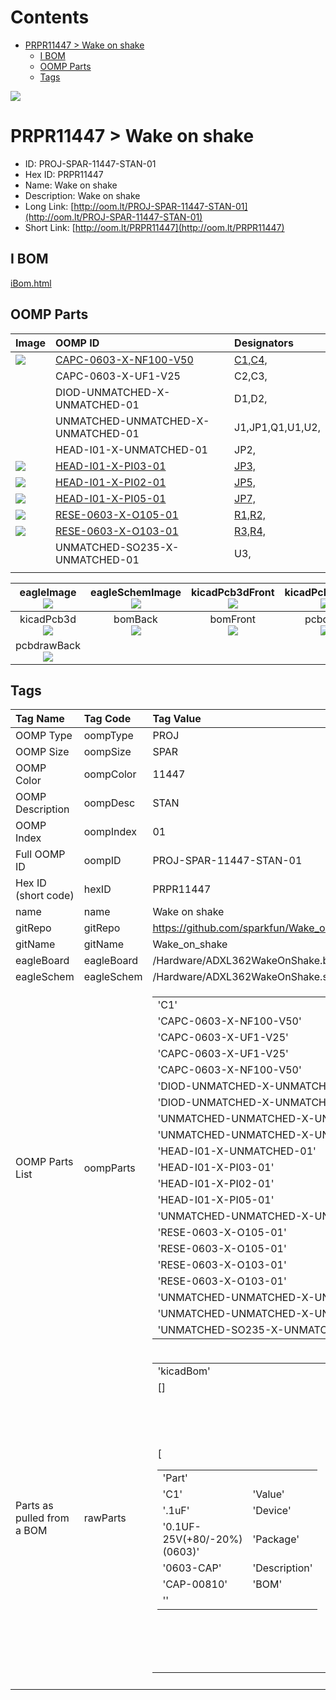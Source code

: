 



Contents
========

* [PRPR11447 > Wake on shake](#prpr11447--wake-on-shake)
	* [I BOM](#i-bom)
	* [OOMP Parts](#oomp-parts)
	* [Tags](#tags)
  
![][im]
# PRPR11447 > Wake on shake

- ID: PROJ-SPAR-11447-STAN-01
- Hex ID: PRPR11447
- Name: Wake on shake
- Description: Wake on shake
- Long Link: [http://oom.lt/PROJ-SPAR-11447-STAN-01](http://oom.lt/PROJ-SPAR-11447-STAN-01)
- Short Link: [http://oom.lt/PRPR11447](http://oom.lt/PRPR11447)

## I BOM
  
[iBom.html](https://htmlpreview.github.io/?https://github.com/oomlout/oomlout_OOMP_projects/blob/main/PROJ/SPAR/11447/STAN/01ibom.html)
## OOMP Parts
  

|Image|OOMP ID|Designators|
| :--- | :--- | :--- |
|[![](https://raw.githubusercontent.com/oomlout/oomlout_OOMP_parts_V2/CAPC/0603/X/NF100/V50/main/image_140.jpg)](https://github.com/oomlout/oomlout_OOMP_parts_V2/CAPC/0603/X/NF100/V50/tree/main/)|[CAPC-0603-X-NF100-V50](https://github.com/oomlout/oomlout_OOMP_parts_V2/CAPC/0603/X/NF100/V50/tree/main/)|[C1,C4,](https://github.com/oomlout/oomlout_OOMP_parts_V2/CAPC/0603/X/NF100/V50/tree/main/)|
|![]()|CAPC-0603-X-UF1-V25|C2,C3,|
|![]()|DIOD-UNMATCHED-X-UNMATCHED-01|D1,D2,|
|![]()|UNMATCHED-UNMATCHED-X-UNMATCHED-01|J1,JP1,Q1,U1,U2,|
|![]()|HEAD-I01-X-UNMATCHED-01|JP2,|
|[![](https://raw.githubusercontent.com/oomlout/oomlout_OOMP_parts_V2/HEAD/I01/X/PI03/01/main/image_140.jpg)](https://github.com/oomlout/oomlout_OOMP_parts_V2/HEAD/I01/X/PI03/01/tree/main/)|[HEAD-I01-X-PI03-01](https://github.com/oomlout/oomlout_OOMP_parts_V2/HEAD/I01/X/PI03/01/tree/main/)|[JP3,](https://github.com/oomlout/oomlout_OOMP_parts_V2/HEAD/I01/X/PI03/01/tree/main/)|
|[![](https://raw.githubusercontent.com/oomlout/oomlout_OOMP_parts_V2/HEAD/I01/X/PI02/01/main/image_140.jpg)](https://github.com/oomlout/oomlout_OOMP_parts_V2/HEAD/I01/X/PI02/01/tree/main/)|[HEAD-I01-X-PI02-01](https://github.com/oomlout/oomlout_OOMP_parts_V2/HEAD/I01/X/PI02/01/tree/main/)|[JP5,](https://github.com/oomlout/oomlout_OOMP_parts_V2/HEAD/I01/X/PI02/01/tree/main/)|
|[![](https://raw.githubusercontent.com/oomlout/oomlout_OOMP_parts_V2/HEAD/I01/X/PI05/01/main/image_140.jpg)](https://github.com/oomlout/oomlout_OOMP_parts_V2/HEAD/I01/X/PI05/01/tree/main/)|[HEAD-I01-X-PI05-01](https://github.com/oomlout/oomlout_OOMP_parts_V2/HEAD/I01/X/PI05/01/tree/main/)|[JP7,](https://github.com/oomlout/oomlout_OOMP_parts_V2/HEAD/I01/X/PI05/01/tree/main/)|
|[![](https://raw.githubusercontent.com/oomlout/oomlout_OOMP_parts_V2/RESE/0603/X/O105/01/main/image_140.jpg)](https://github.com/oomlout/oomlout_OOMP_parts_V2/RESE/0603/X/O105/01/tree/main/)|[RESE-0603-X-O105-01](https://github.com/oomlout/oomlout_OOMP_parts_V2/RESE/0603/X/O105/01/tree/main/)|[R1,R2,](https://github.com/oomlout/oomlout_OOMP_parts_V2/RESE/0603/X/O105/01/tree/main/)|
|[![](https://raw.githubusercontent.com/oomlout/oomlout_OOMP_parts_V2/RESE/0603/X/O103/01/main/image_140.jpg)](https://github.com/oomlout/oomlout_OOMP_parts_V2/RESE/0603/X/O103/01/tree/main/)|[RESE-0603-X-O103-01](https://github.com/oomlout/oomlout_OOMP_parts_V2/RESE/0603/X/O103/01/tree/main/)|[R3,R4,](https://github.com/oomlout/oomlout_OOMP_parts_V2/RESE/0603/X/O103/01/tree/main/)|
|![]()|UNMATCHED-SO235-X-UNMATCHED-01|U3,|
||||
  

|eagleImage<br>[![](https://raw.githubusercontent.com/oomlout/oomlout_OOMP_projects_V2/PROJ/SPAR/11447/STAN/01/main/eagleImage_140.png)](https://github.com/oomlout/oomlout_OOMP_projects_V2/PROJ/SPAR/11447/STAN/01/tree/main/eagleImage.png)|eagleSchemImage<br>[![](https://raw.githubusercontent.com/oomlout/oomlout_OOMP_projects_V2/PROJ/SPAR/11447/STAN/01/main/eagleSchemImage_140.png)](https://github.com/oomlout/oomlout_OOMP_projects_V2/PROJ/SPAR/11447/STAN/01/tree/main/eagleSchemImage.png)|kicadPcb3dFront<br>[![](https://raw.githubusercontent.com/oomlout/oomlout_OOMP_projects_V2/PROJ/SPAR/11447/STAN/01/main/kicadPcb3dFront_140.png)](https://github.com/oomlout/oomlout_OOMP_projects_V2/PROJ/SPAR/11447/STAN/01/tree/main/kicadPcb3dFront.png)|kicadPcb3dBack<br>[![](https://raw.githubusercontent.com/oomlout/oomlout_OOMP_projects_V2/PROJ/SPAR/11447/STAN/01/main/kicadPcb3dBack_140.png)](https://github.com/oomlout/oomlout_OOMP_projects_V2/PROJ/SPAR/11447/STAN/01/tree/main/kicadPcb3dBack.png)|
| :---: | :---: | :---: | :---: |
|kicadPcb3d<br>[![](https://raw.githubusercontent.com/oomlout/oomlout_OOMP_projects_V2/PROJ/SPAR/11447/STAN/01/main/kicadPcb3d_140.png)](https://github.com/oomlout/oomlout_OOMP_projects_V2/PROJ/SPAR/11447/STAN/01/tree/main/kicadPcb3d.png)|bomBack<br>[![](https://raw.githubusercontent.com/oomlout/oomlout_OOMP_projects_V2/PROJ/SPAR/11447/STAN/01/main/bomBack_140.png)](https://github.com/oomlout/oomlout_OOMP_projects_V2/PROJ/SPAR/11447/STAN/01/tree/main/bomBack.png)|bomFront<br>[![](https://raw.githubusercontent.com/oomlout/oomlout_OOMP_projects_V2/PROJ/SPAR/11447/STAN/01/main/bomFront_140.png)](https://github.com/oomlout/oomlout_OOMP_projects_V2/PROJ/SPAR/11447/STAN/01/tree/main/bomFront.png)|pcbdraw<br>[![](https://raw.githubusercontent.com/oomlout/oomlout_OOMP_projects_V2/PROJ/SPAR/11447/STAN/01/main/pcbdraw_140.png)](https://github.com/oomlout/oomlout_OOMP_projects_V2/PROJ/SPAR/11447/STAN/01/tree/main/pcbdraw.svg)|
|pcbdrawBack<br>[![](https://raw.githubusercontent.com/oomlout/oomlout_OOMP_projects_V2/PROJ/SPAR/11447/STAN/01/main/pcbdrawBack_140.png)](https://github.com/oomlout/oomlout_OOMP_projects_V2/PROJ/SPAR/11447/STAN/01/tree/main/pcbdrawBack.svg)||||

## Tags
  

|Tag Name|Tag Code|Tag Value|
| :--- | :--- | :--- |
|OOMP Type|oompType|PROJ|
|OOMP Size|oompSize|SPAR|
|OOMP Color|oompColor|11447|
|OOMP Description|oompDesc|STAN|
|OOMP Index|oompIndex|01|
|Full OOMP ID|oompID|PROJ-SPAR-11447-STAN-01|
|Hex ID (short code)|hexID|PRPR11447|
|name|name|Wake on shake|
|gitRepo|gitRepo|https://github.com/sparkfun/Wake_on_shake|
|gitName|gitName|Wake_on_shake|
|eagleBoard|eagleBoard|/Hardware/ADXL362WakeOnShake.brd|
|eagleSchem|eagleSchem|/Hardware/ADXL362WakeOnShake.sch|
|OOMP Parts List|oompParts|<table><tr><td>'C1'</td></tr><tr><td> 'CAPC-0603-X-NF100-V50'</td><td> 'C2'</td></tr><tr><td> 'CAPC-0603-X-UF1-V25'</td><td> 'C3'</td></tr><tr><td> 'CAPC-0603-X-UF1-V25'</td><td> 'C4'</td></tr><tr><td> 'CAPC-0603-X-NF100-V50'</td><td> 'D1'</td></tr><tr><td> 'DIOD-UNMATCHED-X-UNMATCHED-01'</td><td> 'D2'</td></tr><tr><td> 'DIOD-UNMATCHED-X-UNMATCHED-01'</td><td> 'J1'</td></tr><tr><td> 'UNMATCHED-UNMATCHED-X-UNMATCHED-01'</td><td> 'JP1'</td></tr><tr><td> 'UNMATCHED-UNMATCHED-X-UNMATCHED-01'</td><td> 'JP2'</td></tr><tr><td> 'HEAD-I01-X-UNMATCHED-01'</td><td> 'JP3'</td></tr><tr><td> 'HEAD-I01-X-PI03-01'</td><td> 'JP5'</td></tr><tr><td> 'HEAD-I01-X-PI02-01'</td><td> 'JP7'</td></tr><tr><td> 'HEAD-I01-X-PI05-01'</td><td> 'Q1'</td></tr><tr><td> 'UNMATCHED-UNMATCHED-X-UNMATCHED-01'</td><td> 'R1'</td></tr><tr><td> 'RESE-0603-X-O105-01'</td><td> 'R2'</td></tr><tr><td> 'RESE-0603-X-O105-01'</td><td> 'R3'</td></tr><tr><td> 'RESE-0603-X-O103-01'</td><td> 'R4'</td></tr><tr><td> 'RESE-0603-X-O103-01'</td><td> 'U1'</td></tr><tr><td> 'UNMATCHED-UNMATCHED-X-UNMATCHED-01'</td><td> 'U2'</td></tr><tr><td> 'UNMATCHED-UNMATCHED-X-UNMATCHED-01'</td><td> 'U3'</td></tr><tr><td> 'UNMATCHED-SO235-X-UNMATCHED-01'</td></tr></table>|
|Parts as pulled from a BOM|rawParts|<table><tr><td>'kicadBom'</td></tr><tr><td> []</td><td> 'eagleBom'</td></tr><tr><td> [<table><tr><td>'Part'</td></tr><tr><td> 'C1'</td><td> 'Value'</td></tr><tr><td> '.1uF'</td><td> 'Device'</td></tr><tr><td> '0.1UF-25V(+80/-20%)(0603)'</td><td> 'Package'</td></tr><tr><td> '0603-CAP'</td><td> 'Description'</td></tr><tr><td> 'CAP-00810'</td><td> 'BOM'</td></tr><tr><td> ''</td></tr></table></td><td> <table><tr><td>'Part'</td></tr><tr><td> 'C2'</td><td> 'Value'</td></tr><tr><td> '1uF'</td><td> 'Device'</td></tr><tr><td> '1.0UF-16V-10%(0603)'</td><td> 'Package'</td></tr><tr><td> '0603-CAP'</td><td> 'Description'</td></tr><tr><td> 'CAP-00868'</td><td> 'BOM'</td></tr><tr><td> ''</td></tr></table></td><td> <table><tr><td>'Part'</td></tr><tr><td> 'C3'</td><td> 'Value'</td></tr><tr><td> '1uF'</td><td> 'Device'</td></tr><tr><td> '1.0UF-16V-10%(0603)'</td><td> 'Package'</td></tr><tr><td> '0603-CAP'</td><td> 'Description'</td></tr><tr><td> 'CAP-00868'</td><td> 'BOM'</td></tr><tr><td> ''</td></tr></table></td><td> <table><tr><td>'Part'</td></tr><tr><td> 'C4'</td><td> 'Value'</td></tr><tr><td> '.1uF'</td><td> 'Device'</td></tr><tr><td> '0.1UF-25V(+80/-20%)(0603)'</td><td> 'Package'</td></tr><tr><td> '0603-CAP'</td><td> 'Description'</td></tr><tr><td> 'CAP-00810'</td><td> 'BOM'</td></tr><tr><td> ''</td></tr></table></td><td> <table><tr><td>'Part'</td></tr><tr><td> 'D1'</td><td> 'Value'</td></tr><tr><td> 'RB751'</td><td> 'Device'</td></tr><tr><td> 'RB751'</td><td> 'Package'</td></tr><tr><td> 'SOD-523'</td><td> 'Description'</td></tr><tr><td> '40V 120mA SOD-523 Schottky'</td><td> 'BOM'</td></tr><tr><td> ''</td></tr></table></td><td> <table><tr><td>'Part'</td></tr><tr><td> 'D2'</td><td> 'Value'</td></tr><tr><td> 'RB751'</td><td> 'Device'</td></tr><tr><td> 'DIODE-SCHOTTKY'</td><td> 'Package'</td></tr><tr><td> 'SOD-523'</td><td> 'Description'</td></tr><tr><td> 'Commonly MBRA140.'</td><td> 'BOM'</td></tr><tr><td> ''</td></tr></table></td><td> <table><tr><td>'Part'</td></tr><tr><td> 'FID1'</td><td> 'Value'</td></tr><tr><td> 'FIDUCIAL1X2'</td><td> 'Device'</td></tr><tr><td> 'FIDUCIAL1X2'</td><td> 'Package'</td></tr><tr><td> 'FIDUCIAL-1X2'</td><td> 'Description'</td></tr><tr><td> 'Fiducial Alignment Points'</td><td> 'BOM'</td></tr><tr><td> ''</td></tr></table></td><td> <table><tr><td>'Part'</td></tr><tr><td> 'FID2'</td><td> 'Value'</td></tr><tr><td> 'FIDUCIAL1X2'</td><td> 'Device'</td></tr><tr><td> 'FIDUCIAL1X2'</td><td> 'Package'</td></tr><tr><td> 'FIDUCIAL-1X2'</td><td> 'Description'</td></tr><tr><td> 'Fiducial Alignment Points'</td><td> 'BOM'</td></tr><tr><td> ''</td></tr></table></td><td> <table><tr><td>'Part'</td></tr><tr><td> 'FRAME1'</td><td> 'Value'</td></tr><tr><td> 'FRAME-LETTER'</td><td> 'Device'</td></tr><tr><td> 'FRAME-LETTER'</td><td> 'Package'</td></tr><tr><td> 'CREATIVE_COMMONS'</td><td> 'Description'</td></tr><tr><td> 'Schematic Frame'</td><td> 'BOM'</td></tr><tr><td> ''</td></tr></table></td><td> <table><tr><td>'Part'</td></tr><tr><td> 'J1'</td><td> 'Value'</td></tr><tr><td> 'PROG_HDR'</td><td> 'Device'</td></tr><tr><td> 'AVR_SPI_PRG_6PTH'</td><td> 'Package'</td></tr><tr><td> '2X3'</td><td> 'Description'</td></tr><tr><td> 'AVR ISP 6 Pin'</td><td> 'BOM'</td></tr><tr><td> ''</td></tr></table></td><td> <table><tr><td>'Part'</td></tr><tr><td> 'JP1'</td><td> 'Value'</td></tr><tr><td> 'FTDI_DEVICE'</td><td> 'Device'</td></tr><tr><td> 'FTDI_DEVICE'</td><td> 'Package'</td></tr><tr><td> 'FTDI_DEVICE_SIDE'</td><td> 'Description'</td></tr><tr><td> 'Connector which mates to FTDI basic or FTDI cable.'</td><td> 'BOM'</td></tr><tr><td> ''</td></tr></table></td><td> <table><tr><td>'Part'</td></tr><tr><td> 'JP2'</td><td> 'Value'</td></tr><tr><td> 'M02-JST-2MM-SMT'</td><td> 'Device'</td></tr><tr><td> 'M02-JST-2MM-SMT'</td><td> 'Package'</td></tr><tr><td> 'JST-2-SMD'</td><td> 'Description'</td></tr><tr><td> 'Standard 2-pin 0.1 header. Use with'</td><td> 'BOM'</td></tr><tr><td> ''</td></tr></table></td><td> <table><tr><td>'Part'</td></tr><tr><td> 'JP3'</td><td> 'Value'</td></tr><tr><td> ''</td><td> 'Device'</td></tr><tr><td> 'M03PTH'</td><td> 'Package'</td></tr><tr><td> '1X03'</td><td> 'Description'</td></tr><tr><td> 'Header 3'</td><td> 'BOM'</td></tr><tr><td> ''</td></tr></table></td><td> <table><tr><td>'Part'</td></tr><tr><td> 'JP4'</td><td> 'Value'</td></tr><tr><td> 'LOGO-SFENW2'</td><td> 'Device'</td></tr><tr><td> 'LOGO-SFENW2'</td><td> 'Package'</td></tr><tr><td> 'SFE-NEW-WEB'</td><td> 'Description'</td></tr><tr><td> 'Spark Fun Electronics PCB Logo'</td><td> 'BOM'</td></tr><tr><td> ''</td></tr></table></td><td> <table><tr><td>'Part'</td></tr><tr><td> 'JP5'</td><td> 'Value'</td></tr><tr><td> 'M02PTH'</td><td> 'Device'</td></tr><tr><td> 'M02PTH'</td><td> 'Package'</td></tr><tr><td> '1X02'</td><td> 'Description'</td></tr><tr><td> 'Standard 2-pin 0.1 header. Use with'</td><td> 'BOM'</td></tr><tr><td> ''</td></tr></table></td><td> <table><tr><td>'Part'</td></tr><tr><td> 'JP6'</td><td> 'Value'</td></tr><tr><td> 'LOGO-SFENEW'</td><td> 'Device'</td></tr><tr><td> 'LOGO-SFENEW'</td><td> 'Package'</td></tr><tr><td> 'SFE-NEW-WEBLOGO'</td><td> 'Description'</td></tr><tr><td> 'Spark Fun Electronics PCB Logo'</td><td> 'BOM'</td></tr><tr><td> ''</td></tr></table></td><td> <table><tr><td>'Part'</td></tr><tr><td> 'JP7'</td><td> 'Value'</td></tr><tr><td> ''</td><td> 'Device'</td></tr><tr><td> 'M05PTH'</td><td> 'Package'</td></tr><tr><td> '1X05'</td><td> 'Description'</td></tr><tr><td> 'Header 5'</td><td> 'BOM'</td></tr><tr><td> ''</td></tr></table></td><td> <table><tr><td>'Part'</td></tr><tr><td> 'Q1'</td><td> 'Value'</td></tr><tr><td> ''</td><td> 'Device'</td></tr><tr><td> 'IRF7509'</td><td> 'Package'</td></tr><tr><td> 'MSOP8'</td><td> 'Description'</td></tr><tr><td> '30V Dual PMOS/NMOS MSOP-8'</td><td> 'BOM'</td></tr><tr><td> ''</td></tr></table></td><td> <table><tr><td>'Part'</td></tr><tr><td> 'R1'</td><td> 'Value'</td></tr><tr><td> '1M'</td><td> 'Device'</td></tr><tr><td> '1MOHM1/10W1%(0603)'</td><td> 'Package'</td></tr><tr><td> '0603-RES'</td><td> 'Description'</td></tr><tr><td> 'RES-07868'</td><td> 'BOM'</td></tr><tr><td> ''</td></tr></table></td><td> <table><tr><td>'Part'</td></tr><tr><td> 'R2'</td><td> 'Value'</td></tr><tr><td> '1M'</td><td> 'Device'</td></tr><tr><td> '1MOHM1/10W1%(0603)'</td><td> 'Package'</td></tr><tr><td> '0603-RES'</td><td> 'Description'</td></tr><tr><td> 'RES-07868'</td><td> 'BOM'</td></tr><tr><td> ''</td></tr></table></td><td> <table><tr><td>'Part'</td></tr><tr><td> 'R3'</td><td> 'Value'</td></tr><tr><td> '10k'</td><td> 'Device'</td></tr><tr><td> '10K-1%RES-00824'</td><td> 'Package'</td></tr><tr><td> '0603-RES'</td><td> 'Description'</td></tr><tr><td> '10k-ohm SMT'</td><td> 'BOM'</td></tr><tr><td> ''</td></tr></table></td><td> <table><tr><td>'Part'</td></tr><tr><td> 'R4'</td><td> 'Value'</td></tr><tr><td> '10k'</td><td> 'Device'</td></tr><tr><td> '10K-1%RES-00824'</td><td> 'Package'</td></tr><tr><td> '0603-RES'</td><td> 'Description'</td></tr><tr><td> '10k-ohm SMT'</td><td> 'BOM'</td></tr><tr><td> ''</td></tr></table></td><td> <table><tr><td>'Part'</td></tr><tr><td> 'U1'</td><td> 'Value'</td></tr><tr><td> 'ADXL362'</td><td> 'Device'</td></tr><tr><td> 'ADXL362ADXL362-1</td></tr><tr><td>1'</td><td> 'Package'</td></tr><tr><td> 'ADXL362-1</td></tr><tr><td>1'</td><td> 'Description'</td></tr><tr><td> 'Micropower 3-axis accelerometer'</td><td> 'BOM'</td></tr><tr><td> ''</td></tr></table></td><td> <table><tr><td>'Part'</td></tr><tr><td> 'U2'</td><td> 'Value'</td></tr><tr><td> ''</td><td> 'Device'</td></tr><tr><td> 'ATTINY2313A'</td><td> 'Package'</td></tr><tr><td> 'SOP20W'</td><td> 'Description'</td></tr><tr><td> 'ATTINY2313A'</td><td> 'BOM'</td></tr><tr><td> 'DIGIKEY'</td></tr></table></td><td> <table><tr><td>'Part'</td></tr><tr><td> 'U3'</td><td> 'Value'</td></tr><tr><td> 'ADP160-3.3'</td><td> 'Device'</td></tr><tr><td> 'ADP160'</td><td> 'Package'</td></tr><tr><td> 'SOT23-5'</td><td> 'Description'</td></tr><tr><td> 'Nanopower LDO'</td><td> 'BOM'</td></tr><tr><td> 'Digikey'</td></tr></table>]</td></tr></table>|
||||



[im]: kicadPcb3d_450.png
